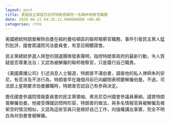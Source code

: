 ```yaml
---
layout: post
title: 美國民主黨猛烈批評特朗普解除一名聯邦檢察官職務
date: 2020-06-22 04:35:12.000000000 +08:00
categories: rthk
---
```


美國總統特朗普解除伯曼在紐約曼哈頓區的聯邦檢察官職務，事件引發民主黨人猛烈批評，國會眾議院司法委員會，有意召開聽證會。

民主黨總統參選人拜登的競選團隊發表聲明，指控特朗普政府的最新行動，令人質疑是否尊重法治；又認為被解僱的聯邦檢察官，只是履行自己職責。

《美國廣播公司》引述消息人士報道，特朗普不滿伯曼，調查他的私人律師朱利安尼，有否涉及不法行為，特朗普早在幾個月前已向顧問表明要解僱伯曼。不過，司法部上星期要求伯曼離職時，特朗普否認自己有參與決定。

擔任國會參議院情報委員會的民主黨領袖、弗吉尼亞州國會參議員華納，譴責特朗普解僱伯曼。他接受傳媒訪問時形容，特朗普的做法，與多名情報官員被解僱及被架空的情況相似，又認為這些官員只是做好自己工作，向強權講出事實，完全不明白為何伯曼會被解僱。
